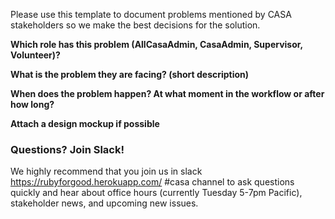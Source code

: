 Please use this template to document problems mentioned by CASA stakeholders so we make the best decisions for the solution.


**Which role has this problem (AllCasaAdmin, CasaAdmin, Supervisor, Volunteer)?**


**What is the problem they are facing? (short description)**


**When does the problem happen? At what moment in the workflow or after how long?**


**Attach a design mockup if possible**


### Questions? Join Slack!

We highly recommend that you join us in slack https://rubyforgood.herokuapp.com/ #casa channel to ask questions quickly and hear about office hours (currently Tuesday 5-7pm Pacific), stakeholder news, and upcoming new issues.

